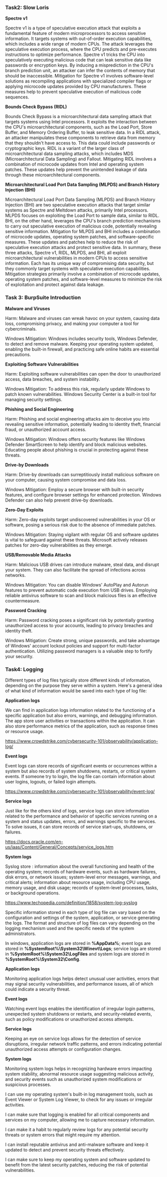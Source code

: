 ### Task2: Slow Loris

<b>Spectre v1</b>

Spectre v1 is a type of speculative execution attack that exploits a fundamental feature of modern microprocessors to access sensitive information. It targets systems with out-of-order execution capabilities, which includes a wide range of modern CPUs.
The attack leverages the speculative execution process, where the CPU predicts and pre-executes instructions to optimize performance. Spectre v1 tricks the CPU into speculatively executing malicious code that can leak sensitive data like passwords or encryption keys. By inducing a misprediction in the CPU's branch prediction unit, an attacker can infer the contents of memory that should be inaccessible.
Mitigation for Spectre v1 involves software-level solutions as recompiling applications with specialized compiler flags or applying microcode updates provided by CPU manufacturers. These measures help to prevent speculative execution of malicious code sequences.

<b>Bounds Check Bypass (RIDL)</b>

Bounds Check Bypass is a microarchitectural data sampling attack that targets systems using Intel processors. It exploits the interaction between the CPU's microarchitectural components, such as the Load Port, Store Buffer, and Memory Ordering Buffer, to leak sensitive data.
In a RIDL attack, an attacker manipulates these components to retrieve data from memory that they shouldn't have access to. This data could include passwords or cryptographic keys. RIDL is a variant of the larger class of microarchitectural data sampling attacks, which includes MDS (Microarchitectural Data Sampling) and Fallout.
Mitigating RIDL involves a combination of microcode updates from Intel and operating system patches. These updates help prevent the unintended leakage of data through these microarchitectural components.

<b>Microarchitectural Load Port Data Sampling (MLPDS) and Branch History Injection (BHI)</b>

Microarchitectural Load Port Data Sampling (MLPDS) and Branch History Injection (BHI) are two speculative execution attacks that target similar systems as Spectre and Meltdown attacks, primarily Intel processors.
MLPDS focuses on exploiting the Load Port to sample data, similar to RIDL. BHI, on the other hand, leverages the CPU's branch prediction mechanisms to carry out speculative execution of malicious code, potentially revealing sensitive information.
Mitigation for MLPDS and BHI includes a combination of microcode updates, operating system patches, and software-specific measures. These updates and patches help to reduce the risk of speculative execution attacks and protect sensitive data.
In summary, these three attacks, Spectre v1, RIDL, MLPDS, and BHI, all exploit microarchitectural vulnerabilities in modern CPUs to access sensitive information. Each has its unique way of compromising data security, but they commonly target systems with speculative execution capabilities. Mitigation strategies primarily involve a combination of microcode updates, operating system patches, and software-level measures to minimize the risk of exploitation and protect against data leakage. 

### Task 3: BurpSuite Introduction

<b>Malware and Viruses</b>

Harm: Malware and viruses can wreak havoc on your system, causing data loss, compromising privacy, and making your computer a tool for cybercriminals.

Windows Mitigation: Windows includes security tools, Windows Defender, to detect and remove malware. Keeping your operating system updated, enabling the built-in firewall, and practicing safe online habits are essential precautions.

<b>Exploiting Software Vulnerabilities</b>

Harm: Exploiting software vulnerabilities can open the door to unauthorized access, data breaches, and system instability.

Windows Mitigation: To address this risk, regularly update Windows to patch known vulnerabilities. Windows Security Center is a built-in tool for managing security settings.

<b>Phishing and Social Engineering</b>

Harm: Phishing and social engineering attacks aim to deceive you into revealing sensitive information, potentially leading to identity theft, financial fraud, or unauthorized account access.

Windows Mitigation: Windows offers security features like Windows Defender SmartScreen to help identify and block malicious websites. Educating people about phishing is crucial in protecting against these threats.

<b>Drive-by Downloads</b>

Harm: Drive-by downloads can surreptitiously install malicious software on your computer, causing system compromise and data loss.

Windows Mitigation: Employ a secure browser with built-in security features, and configure browser settings for enhanced protection. Windows Defender can also help prevent drive-by downloads.

<b>Zero-Day Exploits</b>

Harm: Zero-day exploits target undiscovered vulnerabilities in your OS or software, posing a serious risk due to the absence of immediate patches.

Windows Mitigation: Staying vigilant with regular OS and software updates is vital to safeguard against these threats. Microsoft actively releases patches for zero-day vulnerabilities as they emerge.

<b>USB/Removable Media Attacks</b>

Harm: Malicious USB drives can introduce malware, steal data, and disrupt your system. They can also facilitate the spread of infections across networks.

Windows Mitigation: You can disable Windows' AutoPlay and Autorun features to prevent automatic code execution from USB drives. Employing reliable antivirus software to scan and block malicious files is an effective countermeasure.

<b>Password Cracking</b>

Harm: Password cracking poses a significant risk by potentially granting unauthorized access to your accounts, leading to privacy breaches and identity theft.

Windows Mitigation: Create strong, unique passwords, and take advantage of Windows' account lockout policies and support for multi-factor authentication. Utilizing password managers is a valuable step to fortify your security.
 
### Task4: Logging

Different types of log files typically store different kinds of information, depending on the purpose they serve within a system. Here's a general idea of what kind of information would be saved into each type of log file:

<b>Application logs</b>

We can find in application logs information related to the functioning of a specific application but also errors, warnings, and debugging information. The app store user activities or transactions within the application. It can also store performance metrics of the application, such as response times or resource usage.

https://www.crowdstrike.com/cybersecurity-101/observability/application-log/

<b>Event logs</b>

Event logs can store records of significant events or occurrences within a system but also records of system shutdowns, restarts, or critical system events. If someone try to login, the log file can contain information about user logins, logouts, or failed login attempts. 

https://www.crowdstrike.com/cybersecurity-101/observability/event-log/

<b>Service logs</b>

Just like for the others kind of logs, service logs can store information related to the performance and behavior of specific services running on a system and status updates, errors, and warnings specific to the services. To solve issues, it can store records of service start-ups, shutdowns, or failures.

https://docs.oracle.com/en-us/iaas/Content/General/Concepts/service_logs.htm

<b>System logs</b>

Syslog store : information about the overall functioning and health of the operating system; records of hardware events, such as hardware failures, disk errors, or network issues; system-level error messages, warnings, and critical alerts; information about resource usage, including CPU usage, memory usage, and disk usage; records of system-level processes, tasks, or background operations.

https://www.techopedia.com/definition/1858/system-log-syslog

Specific information stored in each type of log file can vary based on the configuration and settings of the system, application, or service generating the logs. The format and structure of log files can vary depending on the logging mechanism used and the specific needs of the system administrators.

In windows, application logs are stored in <b>%AppData%</b>; event logs are stored in <b>%SystemRoot%\System32\Winevt\Logs</b>; service logs are stored in <b>%SystemRoot%\System32\LogFiles</b> and system logs are stored in <b>%SystemRoot%\System32\Config</b>.

<b>Application logs</b>

Monitoring application logs helps detect unusual user activities, errors that may signal security vulnerabilities, and performance issues, all of which could indicate a security threat.

<b>Event logs</b>

Watching event logs enables the identification of irregular login patterns, unexpected system shutdowns or restarts, and security-related events, such as policy modifications or unauthorized access attempts.

<b>Service logs</b>

Keeping an eye on service logs allows for the detection of service disruptions, irregular network traffic patterns, and errors indicating potential unauthorized access attempts or configuration changes.

<b>System logs</b>

Monitoring system logs helps in recognizing hardware errors impacting system stability, abnormal resource usage suggesting malicious activity, and security events such as unauthorized system modifications or suspicious processes.

I can use my operating system's built-in log management tools, such as Event Viewer or System Log Viewer, to check for any issues or irregular activities.

I can make sure that logging is enabled for all critical components and services on my computer, allowing me to capture necessary information.

I can make it a habit to regularly review logs for any potential security threats or system errors that might require my attention.

I can install reputable antivirus and anti-malware software and keep it updated to detect and prevent security threats effectively.

I can make sure to keep my operating system and software updated to benefit from the latest security patches, reducing the risk of potential vulnerabilities.
